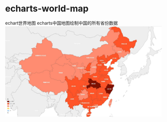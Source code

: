 # echarts-world-map
echart世界地图
echarts中国地图绘制中国的所有省份数据
![image](https://github.com/vxy1142296352/echarts-world-map/blob/master/11.jpg)
